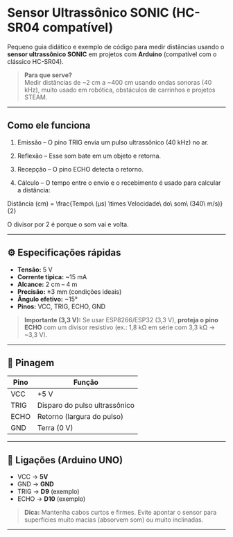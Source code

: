 # Sensor Ultrassônico SONIC (HC-SR04 compatível)

Pequeno guia didático e exemplo de código para medir distâncias usando o **sensor ultrassônico SONIC** em projetos com **Arduino** (compatível com o clássico HC-SR04).

> **Para que serve?**  
> Medir distâncias de ~2 cm a ~400 cm usando ondas sonoras (40 kHz), muito usado em robótica, obstáculos de carrinhos e projetos STEAM.

---

## Como ele funciona

1. Emissão – O pino TRIG envia um pulso ultrassônico (40 kHz) no ar.


2. Reflexão – Esse som bate em um objeto e retorna.


3. Recepção – O pino ECHO detecta o retorno.


4. Cálculo – O tempo entre o envio e o recebimento é usado para calcular a distância:


Distância (cm) = \frac{Tempo\ (µs) \times Velocidade\ do\ som\ (340\ m/s)}{2}

O divisor por 2 é porque o som vai e volta.

---

## ⚙️ Especificações rápidas

- **Tensão:** 5 V  
- **Corrente típica:** ~15 mA  
- **Alcance:** 2 cm – 4 m  
- **Precisão:** ±3 mm (condições ideais)  
- **Ângulo efetivo:** ~15°  
- **Pinos:** VCC, TRIG, ECHO, GND

> **Importante (3,3 V):** Se usar ESP8266/ESP32 (3,3 V), **proteja o pino ECHO** com um divisor resistivo (ex.: 1,8 kΩ em série com 3,3 kΩ → ~3,3 V).

---

## 🧭 Pinagem

| Pino | Função                           |
|------|----------------------------------|
| VCC  | +5 V                             |
| TRIG | Disparo do pulso ultrassônico    |
| ECHO | Retorno (largura do pulso)       |
| GND  | Terra (0 V)                      |

---

## 🔌 Ligações (Arduino UNO)

- VCC → **5V**  
- GND → **GND**  
- TRIG → **D9** (exemplo)  
- ECHO → **D10** (exemplo)

> **Dica:** Mantenha cabos curtos e firmes. Evite apontar o sensor para superfícies muito macias (absorvem som) ou muito inclinadas.

---

